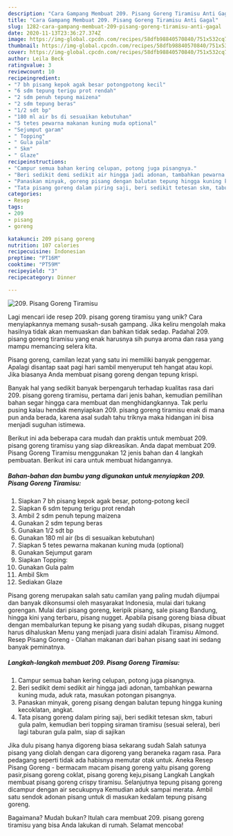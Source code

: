 ```yaml
---
description: "Cara Gampang Membuat 209. Pisang Goreng Tiramisu Anti Gagal"
title: "Cara Gampang Membuat 209. Pisang Goreng Tiramisu Anti Gagal"
slug: 1282-cara-gampang-membuat-209-pisang-goreng-tiramisu-anti-gagal
date: 2020-11-13T23:36:27.374Z
image: https://img-global.cpcdn.com/recipes/58dfb98840570840/751x532cq70/209-pisang-goreng-tiramisu-foto-resep-utama.jpg
thumbnail: https://img-global.cpcdn.com/recipes/58dfb98840570840/751x532cq70/209-pisang-goreng-tiramisu-foto-resep-utama.jpg
cover: https://img-global.cpcdn.com/recipes/58dfb98840570840/751x532cq70/209-pisang-goreng-tiramisu-foto-resep-utama.jpg
author: Leila Beck
ratingvalue: 3
reviewcount: 10
recipeingredient:
- "7 bh pisang kepok agak besar potongpotong kecil"
- "6 sdm tepung terigu prot rendah"
- "2 sdm penuh tepung maizena"
- "2 sdm tepung beras"
- "1/2 sdt bp"
- "180 ml air bs di sesuaikan kebutuhan"
- "5 tetes pewarna makanan kuning muda optional"
- "Sejumput garam"
- " Topping"
- " Gula palm"
- " Skm"
- " Glaze"
recipeinstructions:
- "Campur semua bahan kering celupan, potong juga pisangnya."
- "Beri sedikit demi sedikit air hingga jadi adonan, tambahkan pewarna kuning muda, aduk rata, masukan potongan pisangnya."
- "Panaskan minyak, goreng pisang dengan balutan tepung hingga kuning kecoklatan, angkat."
- "Tata pisang goreng dalam piring saji, beri sedikit tetesan skm, taburi gula palm, kemudian beri topping siraman tiramisu (sesuai selera), beri lagi taburan gula palm, siap di sajikan"
categories:
- Resep
tags:
- 209
- pisang
- goreng

katakunci: 209 pisang goreng 
nutrition: 107 calories
recipecuisine: Indonesian
preptime: "PT16M"
cooktime: "PT59M"
recipeyield: "3"
recipecategory: Dinner

---
```



![209. Pisang Goreng Tiramisu](https://img-global.cpcdn.com/recipes/58dfb98840570840/751x532cq70/209-pisang-goreng-tiramisu-foto-resep-utama.jpg)

Lagi mencari ide resep 209. pisang goreng tiramisu yang unik? Cara menyiapkannya memang susah-susah gampang. Jika keliru mengolah maka hasilnya tidak akan memuaskan dan bahkan tidak sedap. Padahal 209. pisang goreng tiramisu yang enak harusnya sih punya aroma dan rasa yang mampu memancing selera kita.

Pisang goreng, camilan lezat yang satu ini memiliki banyak penggemar. Apalagi disantap saat pagi hari sambil menyeruput teh hangat atau kopi. Jika biasanya Anda membuat pisang goreng dengan tepung krispi.

Banyak hal yang sedikit banyak berpengaruh terhadap kualitas rasa dari 209. pisang goreng tiramisu, pertama dari jenis bahan, kemudian pemilihan bahan segar hingga cara membuat dan menghidangkannya. Tak perlu pusing kalau hendak menyiapkan 209. pisang goreng tiramisu enak di mana pun anda berada, karena asal sudah tahu triknya maka hidangan ini bisa menjadi suguhan istimewa.


Berikut ini ada beberapa cara mudah dan praktis untuk membuat 209. pisang goreng tiramisu yang siap dikreasikan. Anda dapat membuat 209. Pisang Goreng Tiramisu menggunakan 12 jenis bahan dan 4 langkah pembuatan. Berikut ini cara untuk membuat hidangannya.

<!--inarticleads1-->

##### Bahan-bahan dan bumbu yang digunakan untuk menyiapkan 209. Pisang Goreng Tiramisu:

1. Siapkan 7 bh pisang kepok agak besar, potong-potong kecil
1. Siapkan 6 sdm tepung terigu prot rendah
1. Ambil 2 sdm penuh tepung maizena
1. Gunakan 2 sdm tepung beras
1. Gunakan 1/2 sdt bp
1. Gunakan 180 ml air (bs di sesuaikan kebutuhan)
1. Siapkan 5 tetes pewarna makanan kuning muda (optional)
1. Gunakan Sejumput garam
1. Siapkan  Topping:
1. Gunakan  Gula palm
1. Ambil  Skm
1. Sediakan  Glaze


Pisang goreng merupakan salah satu camilan yang paling mudah dijumpai dan banyak dikonsumsi oleh masyarakat Indonesia, mulai dari tukang gorengan. Mulai dari pisang goreng, keripik pisang, sale pisang Bandung, hingga kini yang terbaru, pisang nugget. Apabila pisang goreng biasa dibuat dengan membalurkan tepung ke pisang yang sudah dikupas, pisang nugget harus dihaluskan Menu yang menjadi juara disini adalah Tiramisu Almond. Resep Pisang Goreng - Olahan makanan dari bahan pisang saat ini sedang banyak peminatnya. 

<!--inarticleads2-->

##### Langkah-langkah membuat 209. Pisang Goreng Tiramisu:

1. Campur semua bahan kering celupan, potong juga pisangnya.
1. Beri sedikit demi sedikit air hingga jadi adonan, tambahkan pewarna kuning muda, aduk rata, masukan potongan pisangnya.
1. Panaskan minyak, goreng pisang dengan balutan tepung hingga kuning kecoklatan, angkat.
1. Tata pisang goreng dalam piring saji, beri sedikit tetesan skm, taburi gula palm, kemudian beri topping siraman tiramisu (sesuai selera), beri lagi taburan gula palm, siap di sajikan


Jika dulu pisang hanya digoreng biasa sekarang sudah Salah satunya pisang yang diolah dengan cara digoreng yang beraneka ragam rasa. Para pedagang seperti tidak ada habisnya memutar otak untuk. Aneka Resep Pisang Goreng - bermacam macam pisang goreng yaitu pisang goreng pasir,pisang goreng coklat, pisang goreng keju,pisang Langkah Langkah membuat pisang goreng crispy tiramisu. Selanjutnya tepung pisang goreng dicampur dengan air secukupnya Kemudian aduk sampai merata. Ambil satu sendok adonan pisang untuk di masukan kedalam tepung pisang goreng. 

Bagaimana? Mudah bukan? Itulah cara membuat 209. pisang goreng tiramisu yang bisa Anda lakukan di rumah. Selamat mencoba!
